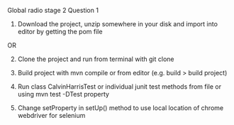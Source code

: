 Global radio stage 2 Question 1

1. Download the project, unzip somewhere in your disk and import into editor by getting the pom file

OR

2. Clone the project and run from terminal with git clone

3. Build project with mvn compile or from editor (e.g. build > build project)

4. Run class CalvinHarrisTest or individual junit test methods from file or using mvn test -DTest property

5. Change setProperty in setUp() method to use local location of chrome webdriver for selenium



